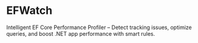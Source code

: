 # EFWatch
Intelligent EF Core Performance Profiler – Detect tracking issues, optimize queries, and boost .NET app performance with smart rules.
